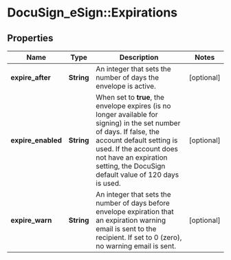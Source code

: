 # DocuSign_eSign::Expirations

## Properties
Name | Type | Description | Notes
------------ | ------------- | ------------- | -------------
**expire_after** | **String** | An integer that sets the number of days the envelope is active. | [optional] 
**expire_enabled** | **String** | When set to **true**, the envelope expires (is no longer available for signing) in the set number of days. If false, the account default setting is used. If the account does not have an expiration setting, the DocuSign default value of 120 days is used. | [optional] 
**expire_warn** | **String** | An integer that sets the number of days before envelope expiration that an expiration warning email is sent to the recipient. If set to 0 (zero), no warning email is sent. | [optional] 


